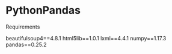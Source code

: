 # PythonPandas

Requirements

beautifulsoup4==4.8.1
html5lib==1.0.1
lxml==4.4.1
numpy==1.17.3
pandas==0.25.2





